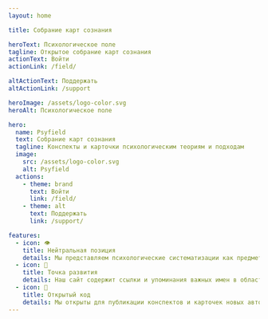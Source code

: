 ```yaml
---
layout: home

title: Собрание карт сознания

heroText: Психологическое поле
tagline: Открытое собрание карт сознания
actionText: Войти
actionLink: /field/

altActionText: Поддержать
altActionLink: /support

heroImage: /assets/logo-color.svg
heroAlt: Психологическое поле

hero:
  name: Psyfield
  text: Собрание карт сознания
  tagline: Конспекты и карточки психологическим теориям и подходам
  image:
    src: /assets/logo-color.svg
    alt: Psyfield
  actions:
    - theme: brand
      text: Войти
      link: /field/
    - theme: alt
      text: Поддержать
      link: /support/

features:
  - icon: 👁️
    title: Нейтральная позиция
    details: Мы представляем психологические систематизации как предметы изучения, а не попытки окончательно определить и поделить людей на категории. Мы уважаем разнообразие подходов и точек зрения, и не ставим себе целью оценивать их достоинства и недостатки.
  - icon: 🌱
    title: Точка развития
    details: Наш сайт содержит ссылки и упоминания важных имен в области психологии, следуя которым можно найти много ценных знаний. Наши схемы и конспекты - двери в огромные пространства смыслов. И они всегда открыты.
  - icon: 📖
    title: Открытый код
    details: Мы открыты для публикации конспектов и карточек новых авторов, которые хотят поделиться своими знаниями и идеями по теме психологических систематизаций. 
---
```

